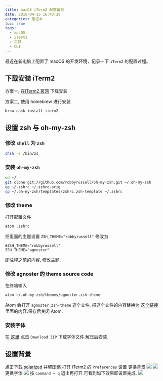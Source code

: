 ```yaml
---
title: macOS iTerm2 配置备忘
date: 2018-04-15 16:40:29
categories: 笔记本
toc: true
tags:
  - macOS
  - iTerm2
  - 工具
  - CLI
---
```


最近在新电脑上配置了 macOS 的开发环境，记录一下 `iTerm2` 的配置过程。

## 下载安装 iTerm2
方案一, 在[iTerm2 官网](https://www.iterm2.com/) 下载安装

方案二, 使用 homebrew 进行安装

```bash
brew cask install iterm2
```

## 设置 zsh 与 oh-my-zsh

### 修改 `shell` 为 `zsh`

```bash
chsh -s /bin/zs
```

<!-- more -->

### 安装 `oh-my-zsh`

```bash
cd ~/
git clone git://github.com/robbyrussell/oh-my-zsh.git ~/.oh-my-zsh
cp ~/.zshrc ~/.zshrc.orig
cp ~/.oh-my-zsh/templates/zshrc.zsh-template ~/.zshrc
```

### 修改 theme
打开配置文件

```bash
atom .zshrc
```

把里面的主题设置 `ZSH_THEME="robbyrussell"` 修改为

```
#ZSH_THEME="robbyrussell"
ZSH_THEME="agnoster"
```

即注释之前的内容, 修改主题.

### 修改 agnoster 的 theme source code
在终端输入

```bash
atom ~/.oh-my-zsh/themes/agnoster.zsh-theme
```

Atom 会打开 `agnoster.zsh-theme` 这个文件, 把这个文件的内容替换为 [这个链接](https://gist.github.com/agnoster/3712874/raw/c3107c06c04fb42b0ca27b0a81b15854819969c6/agnoster.zsh-theme ) 里面的内容.保存后关闭 Atom.

### 安装字体
在 [这里](https://gist.github.com/qrush/1595572) 点击 `Download ZIP` 下载字体文件.解压后安装.

## 设置背景
点击下载 [solarized](http://ethanschoonover.com/solarized/files/solarized.zip) 并解压缩
打开 iTerm2 的 `Preferences` 设置
更换背景
![](http://oih6hf7qs.bkt.clouddn.com/18-6-18/1740122.jpg)
![](http://oih6hf7qs.bkt.clouddn.com/18-6-18/30339310.jpg)
更换字体
![](http://oih6hf7qs.bkt.clouddn.com/18-6-18/98871498.jpg)
按 `command + q` 退出再打开.可看到如下效果即设置完成.
![](http://oih6hf7qs.bkt.clouddn.com/18-6-18/34191125.jpg)
